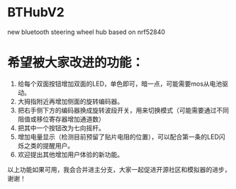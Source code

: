 # BTHubV2
 new bluetooth steering wheel hub based on nrf52840

# 希望被大家改进的功能：

1. 给每个双面按钮增加双面的LED，单色即可，暗一点，可能需要mos从电池驱动。
2. 大拇指附近再增加侧面的旋转编码器。
3. 把右手侧下方的编码器换成旋转波段开关，用来切换模式（可能需要通过不同阻值或移位寄存器增加通道数）
4. 把其中一个按钮改为七向摇杆。
5. 增加电量显示（检测目前预留了贴片电阻的位置），可以配合第一条的LED闪烁之类的提醒用户。
6. 欢迎提出其他增加用户体验的新功能。

以上功能如果可用，我会合并进主分支，大家一起促进开源社区和模拟器的进步，谢谢！